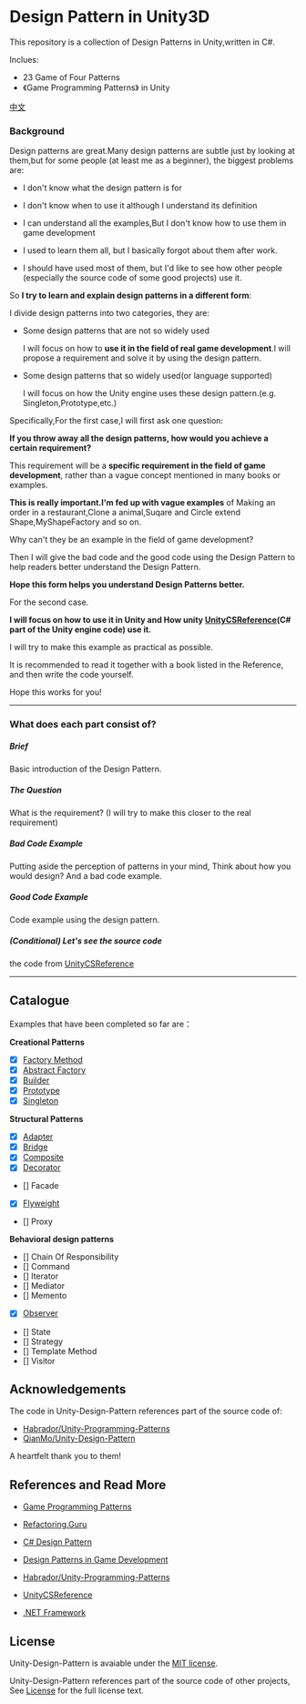# Design Pattern in Unity3D



This repository is a collection of Design Patterns in Unity,written in C#.

Inclues:
- 23 Game of Four Patterns
- 《Game Programming Patterns》 in Unity

[中文](README.md)

### Background

Design patterns are great.Many design patterns are subtle just by looking at them,but for some people (at least me as a beginner), the biggest problems are:


- I don't know what the design pattern is for

- I don't know when to use it although I understand its definition

- I can understand all the examples,But I don't know how to use them in game development

- I used to learn them all, but I basically forgot about them after work.

- I should have used most of them, but I'd like to see how other people (especially the source code of some good projects) use it.

  

So **I try to learn and explain design patterns in a different form**:

I divide design patterns into two categories, they are:

- Some design patterns that are not so widely used
  
  I will focus on how to **use it in the field of real game development**.I will propose a requirement and solve it by using the design pattern.

- Some design patterns that so widely used(or language supported)

  I will focus on how the Unity engine uses these design pattern.(e.g. Singleton,Prototype,etc.)
  
    

Specifically,For the first case,I will first ask one question: 

**If you throw away all the design patterns, how would you achieve a certain requirement?**


This requirement will be a **specific requirement in the field of game development**, rather than a vague concept mentioned in many books or examples.

**This is really important.I'm fed up with vague examples** of Making an order in a restaurant,Clone a animal,Suqare and Circle extend Shape,MyShapeFactory and so on.

Why can't they be an example in the field of game development?

Then I will give the bad code and the good code using the Design Pattern to help readers better understand the Design Pattern.

**Hope this form helps you understand Design Patterns better.**



For the second case.

**I will focus on how to use it in Unity and How unity [UnityCSReference](https://github.com/Unity-Technologies/UnityCsReference)(C# part of the Unity engine code) use it.**


I will try to make this example as practical as possible.

It is recommended to read it together with a book listed in the Reference, and then write the code yourself.

Hope this works for you!



---



### What does each part consist of?

##### Brief

Basic introduction of the Design Pattern.

##### The Question

What is the requirement? (I will try to make this closer to the real requirement)

##### Bad Code Example

Putting aside the perception of patterns in your mind, Think about how you would design?
And a bad code example.

##### Good Code Example

Code example using the design pattern.

##### (Conditional) Let's see the source code

the code from [UnityCSReference](https://github.com/Unity-Technologies/UnityCsReference)

---


## Catalogue

Examples that have been completed so far are：


**Creational Patterns**
- [x] [Factory Method](./Assets/CreationalPatterns/FactoryMethod/README.md)
- [x] [Abstract Factory](./Assets/CreationalPatterns/AbstractFactory/README.md)
- [x] [Builder](./Assets/CreationalPatterns/BuilderPattern/README.md)
- [x] [Prototype](./Assets/CreationalPatterns/Prototype/README.md)
- [x] [Singleton](./Assets/CreationalPatterns/Singleton/README.md)

**Structural Patterns**
- [x] [Adapter](./Assets/StructuralPattern/AdapterPattern/README.md)
- [x] [Bridge](./Assets/StructuralPattern/BridgePattern/README.md)
- [x] [Composite](./Assets/StructuralPattern/CompositePattern/README.md)
- [x] [Decorator](./Assets/StructuralPattern/DecoratorPattern/README.md)
- [] Facade
- [x] [Flyweight](./Assets/StructuralPattern/Flyweight/README.md)
- [] Proxy

**Behavioral design patterns**
- [] Chain Of Responsibility
- [] Command
- [] Iterator
- [] Mediator
- [] Memento
- [x] [Observer](./Assets/BehavioralPattern/Observer/README.md)
- [] State
- [] Strategy
- [] Template Method
- [] Visitor



## Acknowledgements

The code in Unity-Design-Pattern references part of the source code of:
- [Habrador/Unity-Programming-Patterns](https://github.com/Habrador/Unity-Programming-Patterns)
- [QianMo/Unity-Design-Pattern](https://github.com/QianMo/Unity-Design-Pattern)

A heartfelt thank you to them!



## References and Read More

- [Game Programming Patterns](http://gameprogrammingpatterns.com/)

- [Refactoring.Guru](https://refactoringguru.cn/)

- [C# Design Pattern](https://book.douban.com/subject/30131470/)

- [Design Patterns in Game Development](https://book.douban.com/subject/26952185/)

- [Habrador/Unity-Programming-Patterns](https://github.com/Habrador/Unity-Programming-Patterns)

- [UnityCSReference](https://github.com/Unity-Technologies/UnityCsReference)

- [.NET Framework](https://referencesource.microsoft.com/)

  
## License

Unity-Design-Pattern is avaiable under the [MIT license](https://opensource.org/licenses/MIT).

Unity-Design-Pattern references part of the source code of other projects, See [License](./LICENSE) for the full license text.